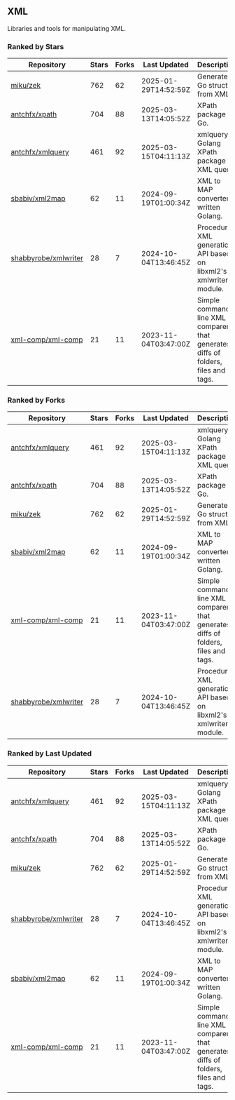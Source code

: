 ## XML

Libraries and tools for manipulating XML.

### Ranked by Stars

| Repository | Stars | Forks | Last Updated | Description | 
|------------|-------|-------|--------------|-------------|
| [miku/zek](https://github.com/miku/zek) | 762 | 62 | 2025-01-29T14:52:59Z |  Generate a Go struct from XML. |
| [antchfx/xpath](https://github.com/antchfx/xpath) | 704 | 88 | 2025-03-13T14:05:52Z |  XPath package for Go. |
| [antchfx/xmlquery](https://github.com/antchfx/xmlquery) | 461 | 92 | 2025-03-15T04:11:13Z |  xmlquery is Golang XPath package for XML query. |
| [sbabiv/xml2map](https://github.com/sbabiv/xml2map) | 62 | 11 | 2024-09-19T01:00:34Z |  XML to MAP converter written Golang. |
| [shabbyrobe/xmlwriter](https://github.com/shabbyrobe/xmlwriter) | 28 | 7 | 2024-10-04T13:46:45Z |  Procedural XML generation API based on libxml2's xmlwriter module. |
| [xml-comp/xml-comp](https://github.com/xml-comp/xml-comp) | 21 | 11 | 2023-11-04T03:47:00Z |  Simple command line XML comparer that generates diffs of folders, files and tags. |

### Ranked by Forks

| Repository | Stars | Forks | Last Updated | Description | 
|------------|-------|-------|--------------|-------------|
| [antchfx/xmlquery](https://github.com/antchfx/xmlquery) | 461 | 92 | 2025-03-15T04:11:13Z |  xmlquery is Golang XPath package for XML query. |
| [antchfx/xpath](https://github.com/antchfx/xpath) | 704 | 88 | 2025-03-13T14:05:52Z |  XPath package for Go. |
| [miku/zek](https://github.com/miku/zek) | 762 | 62 | 2025-01-29T14:52:59Z |  Generate a Go struct from XML. |
| [sbabiv/xml2map](https://github.com/sbabiv/xml2map) | 62 | 11 | 2024-09-19T01:00:34Z |  XML to MAP converter written Golang. |
| [xml-comp/xml-comp](https://github.com/xml-comp/xml-comp) | 21 | 11 | 2023-11-04T03:47:00Z |  Simple command line XML comparer that generates diffs of folders, files and tags. |
| [shabbyrobe/xmlwriter](https://github.com/shabbyrobe/xmlwriter) | 28 | 7 | 2024-10-04T13:46:45Z |  Procedural XML generation API based on libxml2's xmlwriter module. |

### Ranked by Last Updated

| Repository | Stars | Forks | Last Updated | Description | 
|------------|-------|-------|--------------|-------------|
| [antchfx/xmlquery](https://github.com/antchfx/xmlquery) | 461 | 92 | 2025-03-15T04:11:13Z |  xmlquery is Golang XPath package for XML query. |
| [antchfx/xpath](https://github.com/antchfx/xpath) | 704 | 88 | 2025-03-13T14:05:52Z |  XPath package for Go. |
| [miku/zek](https://github.com/miku/zek) | 762 | 62 | 2025-01-29T14:52:59Z |  Generate a Go struct from XML. |
| [shabbyrobe/xmlwriter](https://github.com/shabbyrobe/xmlwriter) | 28 | 7 | 2024-10-04T13:46:45Z |  Procedural XML generation API based on libxml2's xmlwriter module. |
| [sbabiv/xml2map](https://github.com/sbabiv/xml2map) | 62 | 11 | 2024-09-19T01:00:34Z |  XML to MAP converter written Golang. |
| [xml-comp/xml-comp](https://github.com/xml-comp/xml-comp) | 21 | 11 | 2023-11-04T03:47:00Z |  Simple command line XML comparer that generates diffs of folders, files and tags. |

